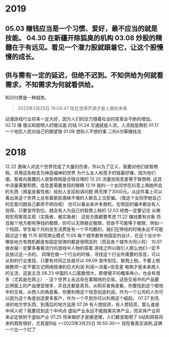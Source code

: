 # 2019
05.03 赚钱应当是一个习惯、爱好，最不应当的就是技能。
04.30 在新疆开除狐臭的机构
03.08 
炒股的精髓在于有远见。看见一个潜力股就跟着它，让这个股慢慢的成长。
-
供与需有一定的延迟，但绝不迟到。不知供给为何就看需求，不知需求为何就看供给。
-
知识付费是一种趋势。
> 2023年3月25日 16:04:47 现在觉得开源才是人类的未来

动漫游戏行业将来一定大好，因为人们的压力随着社会的变革会不断的增加。
02.12 赚 傻瓜和聪明人的傻瓜面 的钱
01.24 交通就是人流，人流就是商机
01.17 一个地区人民对自己的期望值
01.08 
	想别人不想的事
	二的n次幂赚钱法

# 2018
12.22 
	愚昧人对这个世界完成了大量的伤害，所以为了正义，我要对他们收智商税，并用这些税去为神造福神的世界
	为什么女人和孩子的钱最好赚，因为他们傻。智者向愚蠢的人收智商税是合情合理的
12.20 流量加信息差等于智商税. 这其中流量需要积攒，信息差需要发现的眼睛
12.19 
	我的一个女同学在抖音上用她所会的东西（用星座看性格）给别人支招和讲问题 两天挣了3000元。从这件事上可以看出来这个世界上总有着那些愚昧不堪的人群去上当受骗。（我这个女同学她自己的恋爱问题自己都弄不明白呢）
	也可以看出来许多商机，在明显的骗术都会有人信得。只要宣传到位，就会有人为自己的智商上税的
12.03 经商一定要记住 从微观宏观客观主观（实施者，被实施者） 这些方面都要考虑
11.22
	赚钱要有对象
	而且每个地方都有挣钱的极限，你可以无限接近极限，但是不可能等于极限，例如一个校园，学生每个月的总生活费是有一个平均数的，我们在挣钱的时候永远不可能超过这个数
11.15 研究商业模式
11.05 
	每个城市都有他固定的设计，在这个设计中哪些地方有商机都是有固定规律的都是很明显的（而且各个城市大同小异）
10.07
	做衣服一定要多看看流行的游戏中人物的穿着
	游戏之所以吸引人那么他们一定不会放过这一点的。
	同理在做一个行业的时候，寻找这个行业所需要的信息，可以从别的行业里找，只要有共同之处就可以
09.09 
	宣传到位，智商上税。不要上税
	做教师一定不要忘记网络授课的巨大利润
	利润＝流量×信息差
	电商才是未来商人的主流，这是主流
08.23 
	中国的人口基数很大，即便傻子的概率再小，也会有很多（尤其是在网上）
	-
	这个世界上永远存在着暗地的交易，这些交易中的产品要比明面上的产品便宜很多，并且还都是真货。从购买者角度看，你要找到这个暗地中的交易，从商人的角度看，你要利用这个信息创造利润，作为一个公司的人你可以因为这个角度创造更多客户，作为一个平民你可以利用这个崛起。
07.27 到先进的地方学东西，到落后的地方运用
07.26
	有人想投资，有人想招资，那么谁是中间人呢？我要找到这个中间点
	虚拟产业永远不能脱离实体产业，而实体产业将来必定依附于虚拟产业
07.25
	将来做好才是硬道理，人们都变聪明了
	b站和网易将来的趋势很好，尤其是B站
	==2023年3月25日 16:50:30== 现在看真实讽刺,这俩一个比一个烂了